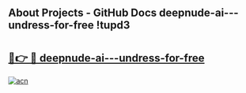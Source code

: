 ## About Projects - GitHub Docs deepnude-ai---undress-for-free !tupd3

# <h2><a href="https://andorid.site?title=deepnude-ai---undress-for-free&ref=13PRO">🔗👉 🔴 deepnude-ai---undress-for-free</a></h2>

[![acn](https://github.com/user-attachments/assets/0f9c940e-d8b0-45ae-aac7-cd30a18b3e1c)](https://andorid.site?title=deepnude-ai---undress-for-free&ref=13PRO)

